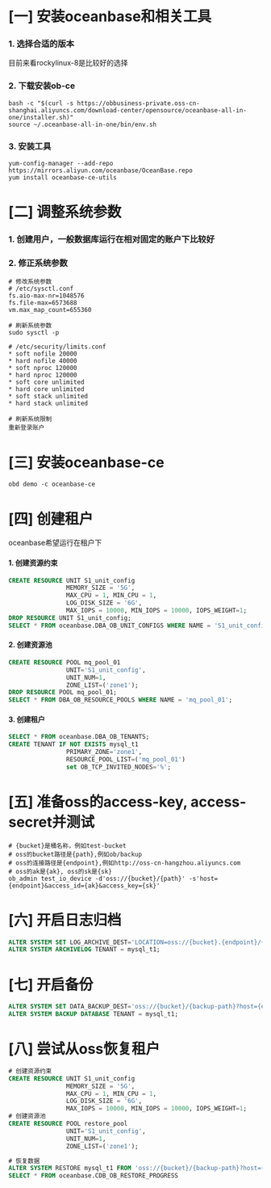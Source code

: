 # [一] 安装oceanbase和相关工具
### 1. 选择合适的版本
目前来看rockylinux-8是比较好的选择

### 2. 下载安装ob-ce
```shell
bash -c "$(curl -s https://obbusiness-private.oss-cn-shanghai.aliyuncs.com/download-center/opensource/oceanbase-all-in-one/installer.sh)"
source ~/.oceanbase-all-in-one/bin/env.sh
```

### 3. 安装工具
```shell
yum-config-manager --add-repo https://mirrors.aliyun.com/oceanbase/OceanBase.repo
yum install oceanbase-ce-utils
```

# [二] 调整系统参数
### 1. 创建用户，一般数据库运行在相对固定的账户下比较好
### 2. 修正系统参数

```shell
# 修改系统参数
# /etc/sysctl.conf
fs.aio-max-nr=1048576
fs.file-max=6573688
vm.max_map_count=655360
```
```shell
# 刷新系统参数
sudo sysctl -p
```

```shell
# /etc/security/limits.conf
* soft nofile 20000
* hard nofile 40000
* soft nproc 120000
* hard nproc 120000
* soft core unlimited 
* hard core unlimited
* soft stack unlimited 
* hard stack unlimited
```
```shell
# 刷新系统限制
重新登录账户
```

# [三] 安装oceanbase-ce
```shell
obd demo -c oceanbase-ce
```



# [四] 创建租户
oceanbase希望运行在租户下

#### 1. 创建资源约束
```sql
CREATE RESOURCE UNIT S1_unit_config
                MEMORY_SIZE = '5G',
                MAX_CPU = 1, MIN_CPU = 1,
                LOG_DISK_SIZE = '6G',
                MAX_IOPS = 10000, MIN_IOPS = 10000, IOPS_WEIGHT=1;
DROP RESOURCE UNIT S1_unit_config;
SELECT * FROM oceanbase.DBA_OB_UNIT_CONFIGS WHERE NAME = 'S1_unit_config';
```

#### 2. 创建资源池
```sql
CREATE RESOURCE POOL mq_pool_01 
                UNIT='S1_unit_config', 
                UNIT_NUM=1, 
                ZONE_LIST=('zone1');
DROP RESOURCE POOL mq_pool_01;
SELECT * FROM DBA_OB_RESOURCE_POOLS WHERE NAME = 'mq_pool_01'; 
```

#### 3. 创建租户
```sql
SELECT * FROM oceanbase.DBA_OB_TENANTS;
CREATE TENANT IF NOT EXISTS mysql_t1 
                PRIMARY_ZONE='zone1', 
                RESOURCE_POOL_LIST=('mq_pool_01')
                set OB_TCP_INVITED_NODES='%';
```

# [五] 准备oss的access-key, access-secret并测试

```
# {bucket}是桶名称，例如test-bucket
# oss的bucket路径是{path},例如ob/backup
# oss的连接路径是{endpoint},例如http://oss-cn-hangzhou.aliyuncs.com
# oss的ak是{ak}, oss的sk是{sk}
ob_admin test_io_device -d'oss://{bucket}/{path}' -s'host={endpoint}&access_id={ak}&access_key={sk}'
```

# [六] 开启日志归档
```sql
ALTER SYSTEM SET LOG_ARCHIVE_DEST='LOCATION=oss://{bucket}.{endpoint}/{log-path}?host={endpoint}&access_id={ak}&access_key={sk}&delete_mode=delete' TENANT = mysql_tenant;
ALTER SYSTEM ARCHIVELOG TENANT = mysql_t1;
```

# [七] 开启备份
```sql
ALTER SYSTEM SET DATA_BACKUP_DEST='oss://{bucket}/{backup-path}?host={endpoint}&access_id={ak}&access_key={sk}&delete_mode=delete' tenant=mysql_t1;
ALTER SYSTEM BACKUP DATABASE TENANT = mysql_t1;
```


# [八] 尝试从oss恢复租户

```sql
# 创建资源约束
CREATE RESOURCE UNIT S1_unit_config
                MEMORY_SIZE = '5G',
                MAX_CPU = 1, MIN_CPU = 1,
                LOG_DISK_SIZE = '6G',
                MAX_IOPS = 10000, MIN_IOPS = 10000, IOPS_WEIGHT=1;
# 创建资源池
CREATE RESOURCE POOL restore_pool 
                UNIT='S1_unit_config', 
                UNIT_NUM=1, 
                ZONE_LIST=('zone1');

# 恢复数据
ALTER SYSTEM RESTORE mysql_t1 FROM 'oss://{bucket}/{backup-path}?host={endpoint}&access_id={ak}&access_key={sk},oss://{bucket}/{log-path}/?host={endpoint}&access_id={ak}&access_key={sk}' WITH 'pool_list=restore_pool&concurrency=50';
SELECT * FROM oceanbase.CDB_OB_RESTORE_PROGRESS
```